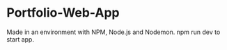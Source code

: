 # Portfolio-Web-App
Made in an environment with NPM, Node.js and Nodemon. npm run dev to start app.
